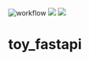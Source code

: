 ![workflow](https://github.com/hu-nie/toy_fastapi/actions/workflows/docker-build-and-push.yml/badge.svg) <img src="https://img.shields.io/github/commit-activity/w/Hu-nie/toy_fastapi"/> <img src="https://img.shields.io/github/repo-size/Hu-nie/toy_fastapi"/> 


# toy_fastapi
